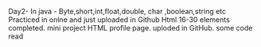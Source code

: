 Day2-
In java - Byte,short,int,float,double, char ,boolean,string etc
Practiced in onlne and just uploaded in Github
Html 16-30 elements completed.
mini project HTML profile page.
uploded in GitHub.
some code read
